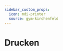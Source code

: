 ```yaml
---
sidebar_custom_props:
  icon: mdi-printer
  source: gym-kirchenfeld
---
```


#  Drucken


<Features/>

<!--
Anleitungen zum Drucken, Kopieren und Scannen für Schüler:innen und Lehrpersonen.

[:mdi-account-multiple: Schüler:innen](druck_sus/)

[:mdi-briefcase-variant: Lehrer*innen](druck_lul/)
-->
